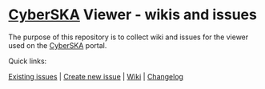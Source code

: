 # [CyberSKA](https://www.cyberska.org) Viewer - wikis and issues

The purpose of this repository is to collect wiki and issues for the viewer used on the [CyberSKA](https://www.cyberska.org) portal.

Quick links:

[Existing issues](../../issues) | [Create new issue](../../issues/new) | [Wiki](../../wiki) | [Changelog](../../wiki/Changelog)


